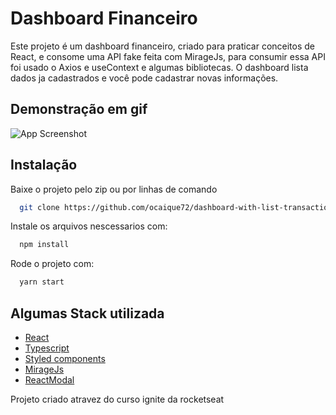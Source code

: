 
# Dashboard Financeiro

Este projeto é um dashboard financeiro, criado para praticar conceitos de React,
e consome uma API fake feita com MirageJs, para consumir essa API foi usado o Axios e useContext e algumas bibliotecas.
O dashboard lista dados ja cadastrados e você pode cadastrar novas informações.


## Demonstração em gif

![App Screenshot](https://media.giphy.com/media/IGmfuTVwnTstkrL42X/giphy.gif)


## Instalação

Baixe o projeto pelo zip ou por linhas de comando

```bash
  git clone https://github.com/ocaique72/dashboard-with-list-transaction.git
```

Instale os arquivos nescessarios com:

```bash
  npm install
```

Rode o projeto com:

```bash
  yarn start
```
    

## Algumas Stack utilizada

- [React](https://pt-br.reactjs.org/)
 - [Typescript](https://www.typescriptlang.org/)
 - [Styled components](https://styled-components.com/)
 - [MirageJs](https://miragejs.com/)
 - [ReactModal](https://reactcommunity.org/react-modal/)


Projeto criado atravez do curso  ignite da rocketseat
